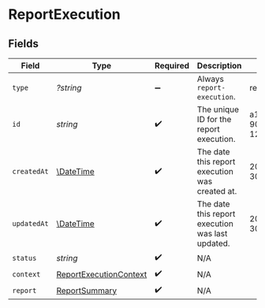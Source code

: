 # ReportExecution


## Fields

| Field                                                         | Type                                                          | Required                                                      | Description                                                   | Example                                                       |
| ------------------------------------------------------------- | ------------------------------------------------------------- | ------------------------------------------------------------- | ------------------------------------------------------------- | ------------------------------------------------------------- |
| `type`                                                        | *?string*                                                     | :heavy_minus_sign:                                            | Always `report-execution`.                                    | report-execution                                              |
| `id`                                                          | *string*                                                      | :heavy_check_mark:                                            | The unique ID for the report execution.                       | a1b2c3d4-5678-90ab-cdef-1234567890ab                          |
| `createdAt`                                                   | [\DateTime](https://www.php.net/manual/en/class.datetime.php) | :heavy_check_mark:                                            | The date this report execution was created at.                | 2024-05-30T12:34:56.000Z                                      |
| `updatedAt`                                                   | [\DateTime](https://www.php.net/manual/en/class.datetime.php) | :heavy_check_mark:                                            | The date this report execution was last updated.              | 2024-05-30T13:00:00.000Z                                      |
| `status`                                                      | *string*                                                      | :heavy_check_mark:                                            | N/A                                                           |                                                               |
| `context`                                                     | [ReportExecutionContext](./ReportExecutionContext.md)         | :heavy_check_mark:                                            | N/A                                                           |                                                               |
| `report`                                                      | [ReportSummary](./ReportSummary.md)                           | :heavy_check_mark:                                            | N/A                                                           |                                                               |